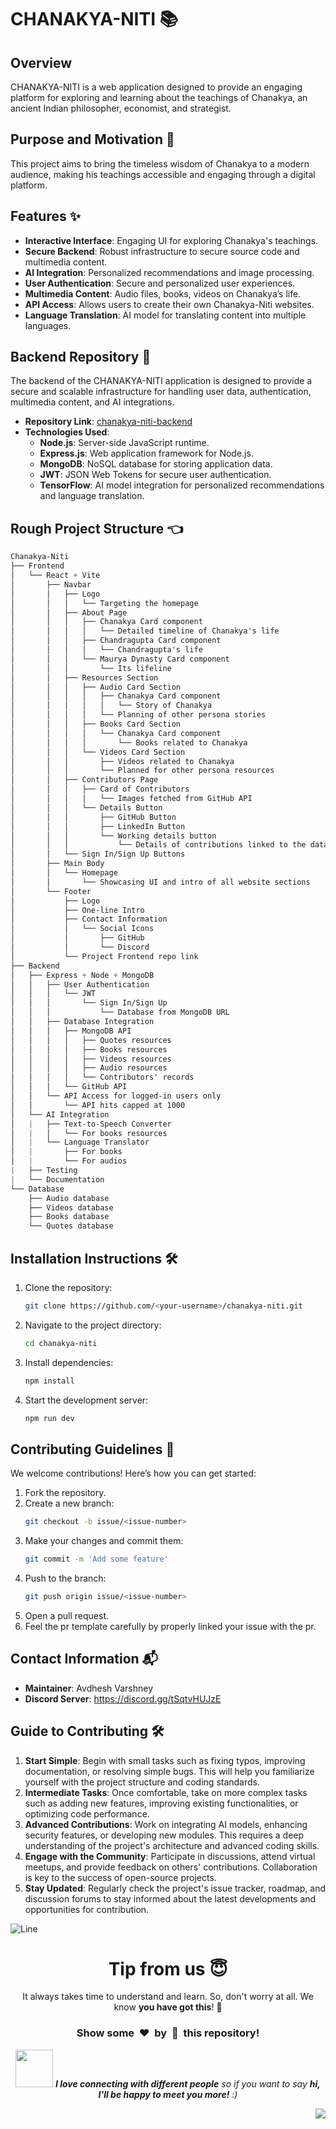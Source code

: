 # CHANAKYA-NITI 📚

## Overview

CHANAKYA-NITI is a web application designed to provide an engaging platform for exploring and learning about the teachings of Chanakya, an ancient Indian philosopher, economist, and strategist.

## Purpose and Motivation 🎯

This project aims to bring the timeless wisdom of Chanakya to a modern audience, making his teachings accessible and engaging through a digital platform.

## Features ✨

- **Interactive Interface**: Engaging UI for exploring Chanakya's teachings.
- **Secure Backend**: Robust infrastructure to secure source code and multimedia content.
- **AI Integration**: Personalized recommendations and image processing.
- **User Authentication**: Secure and personalized user experiences.
- **Multimedia Content**: Audio files, books, videos on Chanakya’s life.
- **API Access**: Allows users to create their own Chanakya-Niti websites.
- **Language Translation**: AI model for translating content into multiple languages.

## Backend Repository 🔧

The backend of the CHANAKYA-NITI application is designed to provide a secure and scalable infrastructure for handling user data, authentication, multimedia content, and AI integrations.

- **Repository Link**: [chanakya-niti-backend](https://github.com/Avdhesh-Varshney/chanakya-niti-backend)
- **Technologies Used**:
  - **Node.js**: Server-side JavaScript runtime.
  - **Express.js**: Web application framework for Node.js.
  - **MongoDB**: NoSQL database for storing application data.
  - **JWT**: JSON Web Tokens for secure user authentication.
  - **TensorFlow**: AI model integration for personalized recommendations and language translation.

## Rough Project Structure 👈

```css
Chanakya-Niti
├── Frontend
│   └── React + Vite
│       ├── Navbar
│       │   ├── Logo
│       │   │   └── Targeting the homepage
│       │   ├── About Page
│       │   │   ├── Chanakya Card component
│       │   │   │   └── Detailed timeline of Chanakya's life
│       │   │   ├── Chandragupta Card component
│       │   │   │   └── Chandragupta's life
│       │   │   └── Maurya Dynasty Card component
│       │   │       └── Its lifeline
│       │   ├── Resources Section
│       │   │   ├── Audio Card Section
│       │   │   │   ├── Chanakya Card component
│       │   │   │   │   └── Story of Chanakya
│       │   │   │   └── Planning of other persona stories
│       │   │   ├── Books Card Section
│       │   │   │   └── Chanakya Card component
│       │   │   │       └── Books related to Chanakya
│       │   │   └── Videos Card Section
│       │   │       ├── Videos related to Chanakya
│       │   │       └── Planned for other persona resources
│       │   ├── Contributors Page
│       │   │   ├── Card of Contributors
│       │   │   │   └── Images fetched from GitHub API
│       │   │   └── Details Button
│       │   │       ├── GitHub Button
│       │   │       ├── LinkedIn Button
│       │   │       └── Working details button
│       │   │           └── Details of contributions linked to the database
│       │   └── Sign In/Sign Up Buttons
│       ├── Main Body
│       │   └── Homepage
│       │       └── Showcasing UI and intro of all website sections
│       └── Footer
│           ├── Logo
│           ├── One-line Intro
│           ├── Contact Information
│           │   └── Social Icons
│           │       ├── GitHub
│           │       └── Discord
│           └── Project Frontend repo link
├── Backend
│   ├── Express + Node + MongoDB
│   │   ├── User Authentication
│   │   │   └── JWT
│   │   │       └── Sign In/Sign Up
│   │   │           └── Database from MongoDB URL
│   │   ├── Database Integration
│   │   │   ├── MongoDB API
│   │   │   │   ├── Quotes resources
│   │   │   │   ├── Books resources
│   │   │   │   ├── Videos resources
│   │   │   │   ├── Audio resources
│   │   │   │   └── Contributors' records
│   │   │   └── GitHub API
│   │   └── API Access for logged-in users only
│   │       └── API hits capped at 1000
│   └── AI Integration
│   |   ├── Text-to-Speech Converter
│   |   │   └── For books resources
│   |   └── Language Translator
│   |       ├── For books
│   |       └── For audios
|   ├── Testing
|   └── Documentation
└── Database
    ├── Audio database
    ├── Videos database
    ├── Books database
    └── Quotes database
```

## Installation Instructions 🛠️

1. Clone the repository:
   ```sh
   git clone https://github.com/<your-username>/chanakya-niti.git
   ```
2. Navigate to the project directory:
   ```sh
   cd chanakya-niti
   ```
3. Install dependencies:
   ```sh
   npm install
   ```
4. Start the development server:
   ```sh
   npm run dev
   ```

## Contributing Guidelines 🤝

We welcome contributions! Here’s how you can get started:

1. Fork the repository.
2. Create a new branch:
   ```sh
   git checkout -b issue/<issue-number>
   ```
3. Make your changes and commit them:
   ```sh
   git commit -m 'Add some feature'
   ```
4. Push to the branch:
   ```sh
   git push origin issue/<issue-number>
   ```
5. Open a pull request.
6. Feel the pr template carefully by properly linked your issue with the pr.

## Contact Information 📬

- **Maintainer**: Avdhesh Varshney
- **Discord Server**: https://discord.gg/tSqtvHUJzE

## Guide to Contributing 🛠️

1. **Start Simple**: Begin with small tasks such as fixing typos, improving documentation, or resolving simple bugs. This will help you familiarize yourself with the project structure and coding standards.
2. **Intermediate Tasks**: Once comfortable, take on more complex tasks such as adding new features, improving existing functionalities, or optimizing code performance.
3. **Advanced Contributions**: Work on integrating AI models, enhancing security features, or developing new modules. This requires a deep understanding of the project's architecture and advanced coding skills.
4. **Engage with the Community**: Participate in discussions, attend virtual meetups, and provide feedback on others' contributions. Collaboration is key to the success of open-source projects.
5. **Stay Updated**: Regularly check the project's issue tracker, roadmap, and discussion forums to stay informed about the latest developments and opportunities for contribution.

![Line](https://user-images.githubusercontent.com/85225156/171937799-8fc9e255-9889-4642-9c92-6df85fb86e82.gif)

<div align="center">
  <h1>Tip from us 😇</h1>
  <p>It always takes time to understand and learn. So, don't worry at all. We know <b>you have got this</b>! 💪</p>
  <h3>Show some &nbsp;❤️&nbsp; by &nbsp;🌟&nbsp; this repository!</h3>
  <img src="https://media.giphy.com/media/LnQjpWaON8nhr21vNW/giphy.gif" width="60"> <em><b>I love connecting with different people</b> so if you want to say <b>hi, I'll be happy to meet you more!</b> :)</em>
</div>

<a href="#top"><img src="https://img.shields.io/badge/-Back%20to%20Top-red?style=for-the-badge" align="right"/></a>
